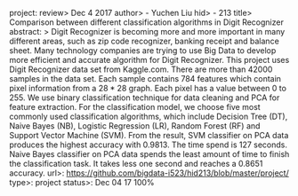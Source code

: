 project:
    review> Dec 4 2017
    author>
        - Yuchen Liu
    hid>
        - 213
    title> Comparison between different classification algorithms in Digit Recognizer
    abstract: >
        Digit Recognizer is becoming more and more important in many different areas, such as zip code recognizer, banking receipt and balance sheet. Many technology companies are trying to use Big Data to develop more efficient and accurate algorithm for Digit Recognizer. This project uses Digit Recognizer data set from Kaggle.com. There are more than 42000 samples in the data set. Each sample contains 784 features which contain pixel information from a $28*28$ graph. Each pixel has a value between 0 to 255. We use binary classification technique for data cleaning and PCA for feature extraction. For the classification model, we choose five most commonly used classification algorithms, which include Decision Tree (DT), Naive Bayes (NB), Logistic Regression (LR), Random Forest (RF) and Support Vector Machine (SVM). From the result, SVM classifier on PCA data produces the highest accuracy with 0.9813. The time spend is 127 seconds. Naive Bayes classifier on PCA data spends the least amount of time to finish the classification task. It takes less one second and reaches a 0.8651 accuracy.
    url>: https://github.com/bigdata-i523/hid213/blob/master/project/
    type>: project
    status>: Dec 04 17 100%
